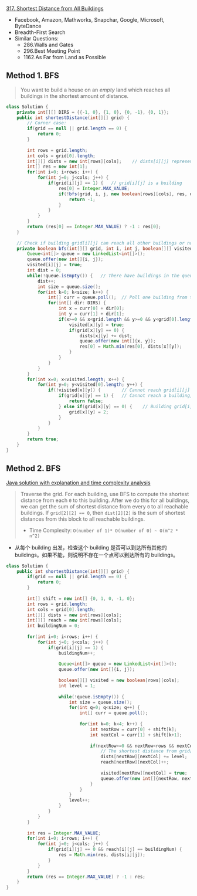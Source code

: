 [317. Shortest Distance from All Buildings](https://leetcode.com/problems/shortest-distance-from-all-buildings/)

* Facebook, Amazon, Mathworks, Snapchar, Google, Microsoft, ByteDance
* Breadth-First Search
* Similar Questions:
    * 286.Walls and Gates
    * 296.Best Meeting Point
    * 1162.As Far from Land as Possible
    
    
## Method 1. BFS 
> You want to build a house on an *empty* land which reaches all buildings in the shortest amount of distance.

```java 
class Solution {
    private int[][] DIRS = {{-1, 0}, {1, 0}, {0, -1}, {0, 1}};
    public int shortestDistance(int[][] grid) {
        // Corner case:
        if(grid == null || grid.length == 0) {
            return 0;
        }
        
        int rows = grid.length;
        int cols = grid[0].length;
        int[][] dists = new int[rows][cols];    // dists[i][j] represent total distance to all buildings
        int[] res = new int[1];
        for(int i=0; i<rows; i++) {
            for(int j=0; j<cols; j++) {
                if(grid[i][j] == 1) {   // grid[i][j] is a building
                    res[0] = Integer.MAX_VALUE;
                    if(!bfs(grid, i, j, new boolean[rows][cols], res, dists)) {
                        return -1;
                    }
                }
            }
        }
        return (res[0] == Integer.MAX_VALUE) ? -1 : res[0];
    }
    
    // Check if building grid[i][j] can reach all other buildings or not.
    private boolean bfs(int[][] grid, int i, int j, boolean[][] visited, int[] res, int[][] dists) {
        Queue<int[]> queue = new LinkedList<int[]>();
        queue.offer(new int[]{i, j});
        visited[i][j] = true;
        int dist = 0;
        while(!queue.isEmpty()) {   // There have buildings in the queue
            dist++;
            int size = queue.size();
            for(int k=0; k<size; k++) {
                int[] curr = queue.poll();  // Poll one building from the queue
                for(int[] dir: DIRS) {
                    int x = curr[0] + dir[0];
                    int y = curr[1] + dir[1];
                    if(x>=0 && x<grid.length && y>=0 && y<grid[0].length && !visited[x][y]) {
                        visited[x][y] = true;
                        if(grid[x][y] == 0) {
                            dists[x][y] += dist;
                            queue.offer(new int[]{x, y});
                            res[0] = Math.min(res[0], dists[x][y]);
                        }
                    }
                }
            }
        }
        for(int x=0; x<visited.length; x++) {
            for(int y=0; y<visited[0].length; y++) {
                if(!visited[x][y]) {        // Cannot reach grid[i][j]
                    if(grid[x][y] == 1) {   // Cannot reach a building, i.e. from grid[i][j] cannot reach grid[x][y]
                        return false;
                    } else if(grid[x][y] == 0) {    // Building grid[i][j] cannot reach empty cell grid[x][y], then skip it next time
                        grid[x][y] = 2;
                    }
                }
            }
        }
        return true;
    }
}
```


## Method 2. BFS
[Java solution with explanation and time complexity analysis](https://leetcode.com/problems/shortest-distance-from-all-buildings/discuss/76891/Java-solution-with-explanation-and-time-complexity-analysis)
> Traverse the grid. For each building, use BFS to compute the shortest distance from each `0` to this building.
> After we do this for all buildings, we can get the sum of shortest distance from every `0` to all reachable buildings.
> If `grid[2][2] == 0`, then `dist[2][2]` is the sum of shortest distances from this block to all reachable buildings.
> * Time Complexity: `O(number of 1)* O(number of 0) ~ O(m^2 * n^2)`
* 从每个 building 出发，检查这个 building 是否可以到达所有其他的 buildings。如果不能，则说明不存在一个点可以到达所有的 buildings。

```java 
class Solution {
    public int shortestDistance(int[][] grid) {
        if(grid == null || grid.length == 0) {
            return 0;
        }
        
        int[] shift = new int[] {0, 1, 0, -1, 0};
        int rows = grid.length;
        int cols = grid[0].length;
        int[][] dists = new int[rows][cols];
        int[][] reach = new int[rows][cols];
        int buildingNum = 0;
        
        for(int i=0; i<rows; i++) {
            for(int j=0; j<cols; j++) {
                if(grid[i][j] == 1) {
                    buildingNum++;
                    
                    Queue<int[]> queue = new LinkedList<int[]>();
                    queue.offer(new int[]{i, j});
                    
                    boolean[][] visited = new boolean[rows][cols];
                    int level = 1;
                    
                    while(!queue.isEmpty()) {
                        int size = queue.size();
                        for(int q=0; q<size; q++) {
                            int[] curr = queue.poll();
                            
                            for(int k=0; k<4; k++) {
                                int nextRow = curr[0] + shift[k];
                                int nextCol = curr[1] + shift[k+1];
                                
                                if(nextRow>=0 && nextRow<rows && nextCol>=0 && nextCol<cols && grid[nextRow][nextCol]==0 && !visited[nextRow][nextCol]) {
                                    // The shortest distance from grid[nextRow][nextCol] to this build is level
                                    dists[nextRow][nextCol] += level;
                                    reach[nextRow][nextCol]++;
                                    
                                    visited[nextRow][nextCol] = true;
                                    queue.offer(new int[]{nextRow, nextCol});
                                }
                            }
                        }
                        level++;
                    }
                }
            }
        }
        
        int res = Integer.MAX_VALUE;
        for(int i=0; i<rows; i++) {
            for(int j=0; j<cols; j++) {
                if(grid[i][j] == 0 && reach[i][j] == buildingNum) {
                    res = Math.min(res, dists[i][j]);
                }
            }
        }
        return (res == Integer.MAX_VALUE) ? -1 : res;
    }
}
```